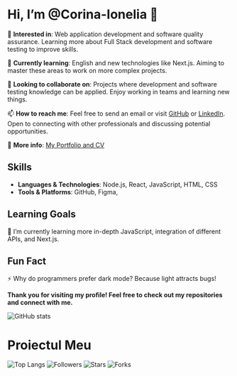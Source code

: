 # Hi, I’m @Corina-Ionelia 👋

👀 **Interested in**: Web application development and software quality assurance. Learning more about Full Stack development and software testing to improve skills.

🌱 **Currently learning**: English and new technologies like Next.js. Aiming to master these areas to work on more complex projects.

💞️ **Looking to collaborate on**: Projects where development and software testing knowledge can be applied. Enjoy working in teams and learning new things.

📫 **How to reach me**: Feel free to send an email or visit [GitHub](https://github.com/your-username) or [LinkedIn](https://www.linkedin.com/in/your-linkedin). Open to connecting with other professionals and discussing potential opportunities.

📄 **More info**: [My Portfolio and CV](https://your-portfolio-link.com)

## Skills
- **Languages & Technologies**: Node.js, React, JavaScript, HTML, CSS
- **Tools & Platforms**: GitHub, Figma,

## Learning Goals
📖 I’m currently learning more in-depth JavaScript, integration of different APIs, and Next.js.

## Fun Fact
⚡ Why do programmers prefer dark mode? Because light attracts bugs!

**Thank you for visiting my profile! Feel free to check out my repositories and connect with me.**


![GitHub stats](https://github-readme-stats.vercel.app/api?username=Corina-Ionelia&show_icons=true&hide_title=true&hide=prs&count_private=true)



# Proiectul Meu

![Top Langs](https://github-readme-stats.vercel.app/api/top-langs/?username=Corina-Ionelia&layout=compact)
![Followers](https://img.shields.io/github/followers/Corina-Ionelia?style=social)
![Stars](https://img.shields.io/github/stars/Corina-Ionelia/YOUR_REPOSITORY?style=social)
![Forks](https://img.shields.io/github/forks/Corina-Ionelia/YOUR_REPOSITORY?style=social)


